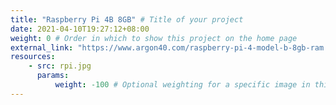 ```yaml
---
title: "Raspberry Pi 4B 8GB" # Title of your project
date: 2021-04-10T19:27:12+08:00
weight: 0 # Order in which to show this project on the home page
external_link: "https://www.argon40.com/raspberry-pi-4-model-b-8gb-ram.html" # Optional external link instead of modal
resources:
    - src: rpi.jpg
      params:
          weight: -100 # Optional weighting for a specific image in this project folder
---
```

